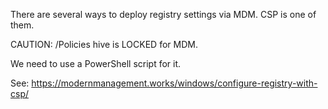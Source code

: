 There are several ways to deploy registry settings via MDM.
CSP is one of them. 

CAUTION:
/Policies hive is LOCKED for MDM.

We need to use a PowerShell script for it.

See:
https://modernmanagement.works/windows/configure-registry-with-csp/
